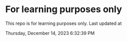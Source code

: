 # For learning purposes only
This repo is for learning purposes only.
Last updated at

Thursday, December 14, 2023 6:32:39 PM

